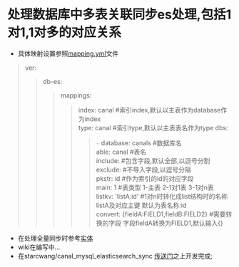 # 处理数据库中多表关联同步es处理,包括1对1,1对多的对应关系
* 具体映射设置参照[mapping.yml](https://github.com/Velsson/cannal_mysql_elasticsearch/blob/master/src/main/resources/mapping.yml)文件   
>ver:   
>>db-es:  
>>>mappings:   
>>>>index: canal  #索引index,默认以主表作为database作为index  
>>>>type: canal #索引type,默认以主表表名作为type 
>>>>dbs:    
>>>>>`-` database: canals  #数据库名  
>>>>>able: canal #表名  
>>>>>include:  #包含字段,默认全部,以逗号分割    
>>>>>exclude:         #不导入字段,以逗号分隔  
>>>>>pkstr: id      #作为索引的id的对应字段    
>>>>>main: 1          #表类型 1-主表 2-1对1表 3-1对n表    
>>>>>listkv: 'listA:id' #1对n时转化成list结构时的名称listA及对应主键 默认为表名称:id  
>>>>>convert: {fieldA:FIELD1,fieldB:FIELD2}  #需要转换的字段 字段fieldA转换为FIELD1,默认输入{}  


* 在处理全量同步时参考[实体](https://github.com/Velsson/cannal_mysql_elasticsearch/blob/master/src/main/java/com/veelur/sync/elasticsearch/model/request/SyncByIndexRequest.java)
* wiki在编写中...
* 在starcwang/canal_mysql_elasticsearch_sync [传送门](https://github.com/starcwang/canal_mysql_elasticsearch_sync)之上开发完成;
